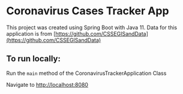 # Coronavirus Cases Tracker App

This project was created using Spring Boot with Java 11.
Data for this application is from [https://github.com/CSSEGISandData](https://github.com/CSSEGISandData)

## To run locally:

Run the `main` method of the CoronavirusTrackerApplication Class

Navigate to [http://localhost:8080](http://localhost:8080)

